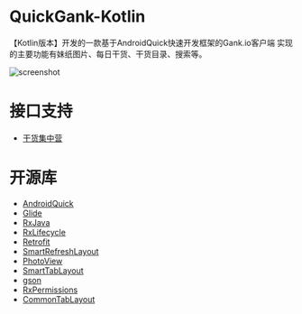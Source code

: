 # QuickGank-Kotlin
【Kotlin版本】开发的一款基于AndroidQuick快速开发框架的Gank.io客户端
实现的主要功能有妹纸图片、每日干货、干货目录、搜索等。

![screenshot](https://github.com/ddnosh/githubusercontent/blob/master/image/android-quickgank.jpg?raw=true)

# 接口支持
- [干货集中营](http://gank.io)

# 开源库
- [AndroidQuick](https://github.com/ddnosh/AndroidQuick)
- [Glide](https://github.com/bumptech/glide)
- [RxJava](https://github.com/ReactiveX/RxJava)
- [RxLifecycle](https://github.com/trello/RxLifecycle)
- [Retrofit](https://github.com/square/retrofit)
- [SmartRefreshLayout](https://github.com/scwang90/SmartRefreshLayout)
- [PhotoView](https://github.com/chrisbanes/PhotoView)
- [SmartTabLayout](https://github.com/ogaclejapan/SmartTabLayout)
- [gson](https://github.com/google/gson)
- [RxPermissions](https://github.com/tbruyelle/RxPermissions)
- [CommonTabLayout](https://github.com/H07000223/FlycoTabLayout)
